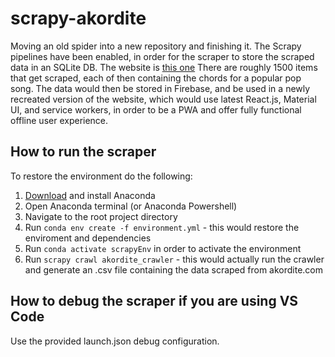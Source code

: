 # scrapy-akordite

Moving an old spider into a new repository and finishing it. The Scrapy pipelines have been enabled, in order for the scraper to store the scraped data in an SQLite DB. The website is [this one](http://akordite.com/) There are roughly 1500 items that get scraped, each of then containing the chords for a popular pop song. The data would then be stored in Firebase, and be used in a newly recreated version of the website, which would use latest React.js, Material UI, and service workers, in order to be a PWA and offer fully functional offline user experience.

## How to run the scraper
To restore the environment do the following:

1. [Download](https://www.anaconda.com/distribution/) and install Anaconda
2. Open Anaconda terminal (or Anaconda Powershell)
3. Navigate to the root project directory
4. Run ```conda env create -f environment.yml``` - this would restore the enviroment and dependencies
5. Run ```conda activate scrapyEnv``` in order to activate the environment
6. Run ```scrapy crawl akordite_crawler``` - this would actually run the crawler and generate an .csv file containing the data scraped from akordite.com

## How to debug the scraper if you are using VS Code
Use the provided launch.json debug configuration. 